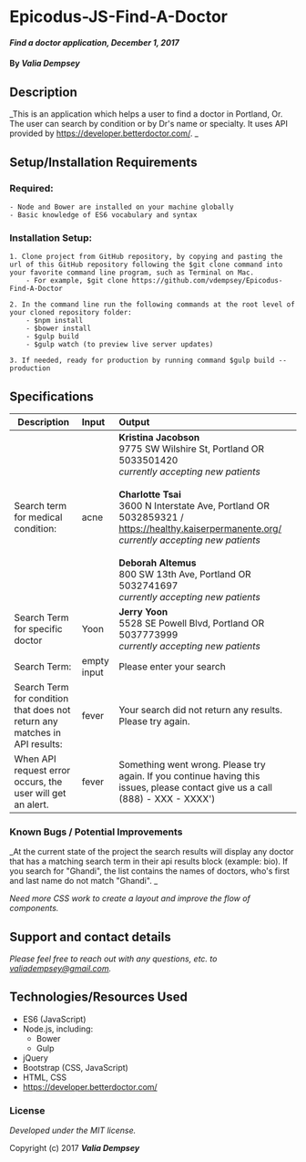 # Epicodus-JS-Find-A-Doctor

#### _Find a doctor application, December 1, 2017_


#### By _**Valia Dempsey**_



## Description

_This is an application which helps a user to find a doctor in Portland, Or. The user can search by condition or by Dr's name or specialty. It uses API provided by https://developer.betterdoctor.com/. _


## Setup/Installation Requirements

  ### Required:
    - Node and Bower are installed on your machine globally
    - Basic knowledge of ES6 vocabulary and syntax

  ### Installation Setup:
    1. Clone project from GitHub repository, by copying and pasting the url of this GitHub repository following the $git clone command into your favorite command line program, such as Terminal on Mac.  
        - For example, $git clone https://github.com/vdempsey/Epicodus-Find-A-Doctor

    2. In the command line run the following commands at the root level of your cloned repository folder:
        - $npm install
        - $bower install
        - $gulp build
        - $gulp watch (to preview live server updates)

    3. If needed, ready for production by running command $gulp build --production


## Specifications


| Description        | Input           | Output |
| ------------- |:-------------| :-----|
| Search term for medical condition:      | acne | **Kristina Jacobson**<br>9775 SW Wilshire St, Portland OR<br>5033501420<br>_currently accepting new patients_<br><br>**Charlotte Tsai**<br>3600 N Interstate Ave, Portland OR<br>5032859321 / https://healthy.kaiserpermanente.org/<br>_currently accepting new patients_<br><br>**Deborah Altemus**<br>800 SW 13th Ave, Portland OR<br>5032741697<br>_currently accepting new patients_ |
| Search Term for specific doctor      | Yoon      |   **Jerry Yoon** <br> 5528 SE Powell Blvd, Portland OR <br> 5037773999 <br> _currently accepting new patients_ |
| Search Term: | empty input     |  Please enter your search |
| Search Term for condition that does not return any matches in API results: | fever     | Your search did not return any results. Please try again. |
| When API request error occurs, the user will get an alert. | fever     | Something went wrong. Please try again. If you continue having this issues, please contact give us a call (888) - XXX - XXXX')|

### Known Bugs / Potential Improvements

_At the current state of the project the search results will display any doctor that has a matching search term in their api results block (example: bio). If you search for "Ghandi", the list contains the names of doctors, who's first and last name do not match "Ghandi". _

_Need more CSS work to create a layout and improve the flow of components._


## Support and contact details

_Please feel free to reach out with any questions, etc. to valiadempsey@gmail.com._


## Technologies/Resources Used

* ES6 (JavaScript)
* Node.js, including:
  - Bower
  - Gulp
* jQuery
* Bootstrap (CSS, JavaScript)
* HTML, CSS
* https://developer.betterdoctor.com/


### License

*Developed under the MIT license.*

Copyright (c) 2017 **_Valia Dempsey_**
